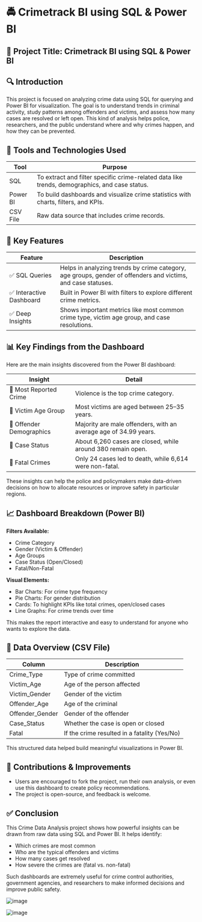 # 🚔 Crimetrack BI using SQL & Power BI

## 📖 Project Title: Crimetrack BI using SQL & Power BI

## 🔍 Introduction
This project is focused on analyzing crime data using SQL for querying and Power BI for visualization. The goal is to understand trends in criminal activity, study patterns among offenders and victims, and assess how many cases are resolved or left open. This kind of analysis helps police, researchers, and the public understand where and why crimes happen, and how they can be prevented.

## 🧰 Tools and Technologies Used

| Tool       | Purpose                                                                 |
|------------|-------------------------------------------------------------------------|
| SQL        | To extract and filter specific crime-related data like trends, demographics, and case status. |
| Power BI   | To build dashboards and visualize crime statistics with charts, filters, and KPIs. |
| CSV File   | Raw data source that includes crime records.                            |

## 📌 Key Features

| Feature               | Description                                                                                           |
|------------------------|-------------------------------------------------------------------------------------------------------|
| ✅ SQL Queries         | Helps in analyzing trends by crime category, age groups, gender of offenders and victims, and case statuses. |
| ✅ Interactive Dashboard | Built in Power BI with filters to explore different crime metrics.                                |
| ✅ Deep Insights        | Shows important metrics like most common crime type, victim age group, and case resolutions.         |

## 📊 Key Findings from the Dashboard

Here are the main insights discovered from the Power BI dashboard:

| Insight                | Detail                                                                          |
|------------------------|----------------------------------------------------------------------------------|
| 🔹 Most Reported Crime | Violence is the top crime category.                                             |
| 🔹 Victim Age Group    | Most victims are aged between 25–35 years.                                      |
| 🔹 Offender Demographics | Majority are male offenders, with an average age of 34.99 years.                |
| 🔹 Case Status         | About 6,260 cases are closed, while around 380 remain open.                     |
| 🔹 Fatal Crimes        | Only 24 cases led to death, while 6,614 were non-fatal.                         |

These insights can help the police and policymakers make data-driven decisions on how to allocate resources or improve safety in particular regions.

## 📈 Dashboard Breakdown (Power BI)

**Filters Available:**
- Crime Category
- Gender (Victim & Offender)
- Age Groups
- Case Status (Open/Closed)
- Fatal/Non-Fatal

**Visual Elements:**
- Bar Charts: For crime type frequency
- Pie Charts: For gender distribution
- Cards: To highlight KPIs like total crimes, open/closed cases
- Line Graphs: For crime trends over time

This makes the report interactive and easy to understand for anyone who wants to explore the data.

## 📁 Data Overview (CSV File)

| Column            | Description                                      |
|-------------------|--------------------------------------------------|
| Crime_Type        | Type of crime committed                          |
| Victim_Age        | Age of the person affected                       |
| Victim_Gender     | Gender of the victim                             |
| Offender_Age      | Age of the criminal                              |
| Offender_Gender   | Gender of the offender                           |
| Case_Status       | Whether the case is open or closed               |
| Fatal             | If the crime resulted in a fatality (Yes/No)     |

This structured data helped build meaningful visualizations in Power BI.

## 📢 Contributions & Improvements

- Users are encouraged to fork the project, run their own analysis, or even use this dashboard to create policy recommendations.
- The project is open-source, and feedback is welcome.

## ✅ Conclusion

This Crime Data Analysis project shows how powerful insights can be drawn from raw data using SQL and Power BI. It helps identify:
- Which crimes are most common
- Who are the typical offenders and victims
- How many cases get resolved
- How severe the crimes are (fatal vs. non-fatal)

Such dashboards are extremely useful for crime control authorities, government agencies, and researchers to make informed decisions and improve public safety.

![image](https://github.com/user-attachments/assets/04057726-7c03-4640-b877-8cb3a2f3a286)

![image](https://github.com/user-attachments/assets/f6ad4269-2a0b-4d43-a133-e83e5a3c3e3d)
